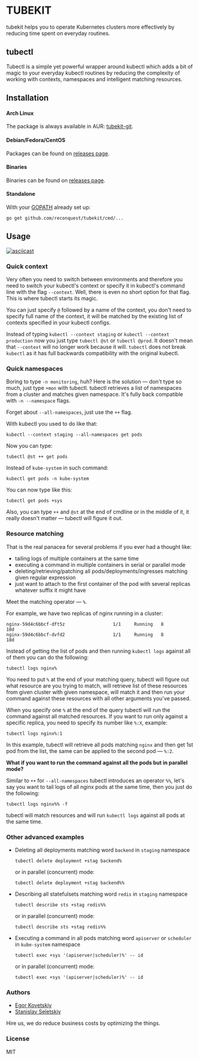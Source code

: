 # TUBEKIT

tubekit helps you to operate Kubernetes clusters more effectively by reducing
time spent on everyday routines.

## tubectl

Tubectl is a simple yet powerful wrapper around kubectl which adds a bit of magic
to your everyday kubectl routines by reducing the complexity of working with
contexts, namespaces and intelligent matching resources.

## Installation

#### Arch Linux

The package is always available in AUR:
[tubekit-git](https://aur.archlinux.org/packages/tubekit-git).

#### Debian/Fedora/CentOS

Packages can be found on [releases page](https://github.com/reconquest/tubekit/releases).

#### Binaries

Binaries can be found on [releases page](https://github.com/reconquest/tubekit/releases).

#### Standalone

With your [GOPATH](https://github.com/golang/go/wiki/GOPATH) already set up:

```
go get github.com/reconquest/tubekit/cmd/...
```

## Usage

[![asciicast](https://asciinema.org/a/233185.svg)](https://asciinema.org/a/233185)

### Quick context

Very often you need to switch between environments and therefore you need to
switch your kubectl's context or specify it in kubectl's command line with the flag
`--context`. Well, there is even no short option for that flag. This is where
tubectl starts its magic.

You can just specify `@` followed by a name of the context, you don't need to specify
full name of the context, it will be matched by the existing list of contexts
specified in your kubectl configs.

Instead of typing `kubectl --context staging` or `kubectl --context production`
now you just type `tubectl @st` or `tubectl @prod`. It doesn't mean that
`--context` will no longer work because it will. `tubectl` does not break
`kubectl` as it has full backwards compatibility with the original kubectl.

### Quick namespaces

Boring to type `-n monitoring`, huh? Here is the solution — don't type so much,
just type `+mon` with tubectl. tubectl retrieves a list of namespaces from
a cluster and matches given namespace. It's fully back compatible with `-n
--namespace` flags.

Forget about `--all-namespaces`, just use the `++` flag.

With kubectl you used to do like that:

```
kubectl --context staging --all-namespaces get pods
```

Now you can type:
```
tubectl @st ++ get pods
```

Instead of `kube-system` in such command:
```
kubectl get pods -n kube-system
```

You can now type like this:
```
tubectl get pods +sys
```

Also, you can type `++` and `@st` at the end of cmdline or in the middle of
it, it really doesn't matter — tubectl will figure it out.

### Resource matching

That is the real panacea for several problems if you ever had a thought like:
* tailing logs of multiple containers at the same time
* executing a command in multiple containers in serial or parallel mode
* deleting/retrieving/patching all pods/deployments/ingresses matching given
    regular expression
* just want to attach to the first container of the pod with several replicas whatever
    suffix it might have

Meet the matching operator — `%`. 

For example, we have two replicas of nginx running in a cluster:
```
nginx-59d4c6bbcf-dft5z                  1/1     Running   8          18d
nginx-59d4c6bbcf-dvfd2                  1/1     Running   8          18d
```

Instead of getting the list of pods and then running `kubectl logs` against all
of them you can do the following:

```
tubectl logs nginx%
```

You need to put `%` at the end of your matching query, tubectl will figure out
what resource are you trying to match, will retrieve list of these resources
from given cluster with given namespace, will match it and then run your
command against these resources with all other arguments you've passed.

When you specify one `%` at the end of the query tubectl will run the command
against all matched resources. If you want to run only against a specific
replica, you need to specify its number like `%:X`, example:

```
tubectl logs nginx%:1
```

In this example, tubectl will retrieve all pods matching `nginx` and then get
1st pod from the list, the same can be applied to the second pod — `%:2`.

**What if you want to run the command against all the pods but in parallel mode?**

Similar to `++` for `--all-namespaces` tubectl introduces an operator `%%`,
let's say you want to tail logs of all nginx pods at the same time, then you
just do the following:

```
tubectl logs nginx%% -f
```

tubectl will match resources and will run `kubectl logs` against all pods at
the same time.

### Other advanced examples

* Deleting all deployments matching word `backend` in `staging` namespace

    ```
    tubectl delete deployment +stag backend%
    ```

    or in parallel (concurrent) mode:

    ```
    tubectl delete deployment +stag backend%%
    ```

* Describing all statefulsets matching word `redis` in `staging` namespace

    ```
    tubectl describe sts +stag redis%%
    ```

    or in parallel (concurrent) mode:

    ```
    tubectl describe sts +stag redis%%
    ```

* Executing a command in all pods matching word `apiserver` or `scheduler` in
    `kube-system` namespace 

    ```
    tubectl exec +sys '(apiserver|scheduler)%' -- id
    ```

    or in parallel (concurrent) mode:

    ```
    tubectl exec +sys '(apiserver|scheduler)%' -- id
    ```


### Authors

* [Egor Kovetskiy](https://github.com/kovetskiy)
* [Stanislav Seletskiy](https://github.com/seletskiy)

Hire us, we do reduce business costs by optimizing the things.

### License

MIT
